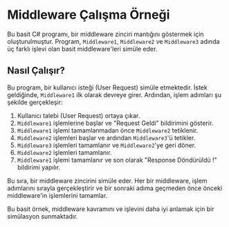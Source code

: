 # Middleware Çalışma Örneği

Bu basit C# programı, bir middleware zinciri mantığını göstermek için oluşturulmuştur. Program, `Middleware1`, `Middleware2` ve `Middleware3` adında üç farklı işlevi olan basit middleware'leri simüle eder.

## Nasıl Çalışır?

Bu program, bir kullanıcı isteği (User Request) simüle etmektedir. İstek geldiğinde, `Middleware1` ilk olarak devreye girer. Ardından, işlem adımları şu şekilde gerçekleşir:

1. Kullanıcı talebi (User Request) ortaya çıkar.
2. `Middleware1` işlemlerine başlar ve "Request Geldi" bildirimini gösterir.
3. `Middleware1` işlemi tamamlanmadan önce `Middleware2` tetiklenir.
4. `Middleware2` işlemleri başlar ve ardından `Middleware3`'ü tetikler.
5. `Middleware3` işlemleri tamamlanır ve `Middleware2`'ye geri döner.
6. `Middleware2` işlemleri tamamlanır.
7. `Middleware1` işlemi tamamlanır ve son olarak "Response Döndürüldü !" bildirimi yapılır.

Bu sıra, bir middleware zincirini simüle eder. Her bir middleware, işlem adımlarını sırayla gerçekleştirir ve bir sonraki adıma geçmeden önce önceki middleware'in işlemlerini tamamlar.

Bu basit örnek, middleware kavramını ve işlevini daha iyi anlamak için bir simülasyon sunmaktadır.

